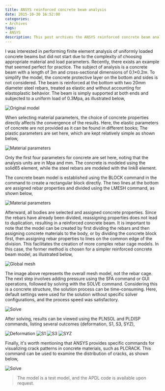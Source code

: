 ```yaml
---
title: ANSYS reinforced concrete beam analysis
date: 2015-10-30 16:52:00
categories:
- Archives
tags:
- ANSYS
description: This post archives the ANSYS reinforced concrete beam analysis
---
```


I was interested in performing finite element analysis of uniformly loaded concrete beams but did not start due to the complexity of choosing appropriate material and load parameters. Recently, there exists an example that seemed perfect for practice. The subject of analysis is a concrete beam with a length of 3m and cross-sectional dimensions of 0.1×0.2m. To simplify the model, the concrete protective layer on the bottom and sides is not considered. The beam is reinforced at the bottom with two 20mm diameter steel rebars, treated as elastic and without accounting for elastoplastic behavior. The beam is simply supported at both ends and subjected to a uniform load of 0.3Mpa, as illustrated below,

![Original model](/uploads/imgs/2015/Ansys_Concrete_Cal.svg)

When selecting material parameters, the choice of concrete properties directly affects the convergence of the results. Here, the elastic parameters of concrete are not provided as it can be found in different books; The plastic parameters are set here, which are kept relatively simple as shown below,

![Material parameters](/uploads/imgs/2015/Ansys_Concrete_Cal1.png)

Only the first four parameters for concrete are set here, noting that the analysis units are in Mpa and mm. The concrete is modeled using the solid65 element, while the steel rebars are modeled with the link8 element.

The concrete beam model is established using the BLOCK command in the command to create a rectangular block directly. The two lines at the bottom are assigned rebar properties and divided using the LMESH command, as shown below,

![Material parameters](/uploads/imgs/2015/Ansys_Concrete_Cal2.png)

Afterward, all bodies are selected and assigned concrete properties. Since the rebars have already been divided, reassigning properties does not lead to duplication, resulting in a reinforced concrete beam. It is important to note that the model can be created by first dividing the rebars and then assigning concrete materials to the body, or by dividing the concrete block first, then assigning rebar properties to lines on the common edge of the division. This facilitates the creation of more complex rebar cage models. In this case, the former method is chosen for a simpler reinforced concrete beam model, as illustrated below,

![Global mesh](/uploads/imgs/2015/Ansys_Concrete_Cal3.png)

The image above represents the overall mesh model, not the rebar cage. The next step involves adding pressure using the SFA command or GUI operations, followed by solving with the SOLVE command. Considering this is a concrete structure, the solution process can be time-consuming. Here, default settings were used for the solution without specific solver configurations, and the process speed was satisfactory.

![Solve](/uploads/imgs/2015/Ansys_Concrete_Cal4.png)

After solving, results can be viewed using the PLNSOL and PLDISP commands, listing several outcomes (deformation, S1, S3, SYZ),

![Deformation](/uploads/imgs/2015/Ansys_Concrete_Cal5.png)
![S1](/uploads/imgs/2015/Ansys_Concrete_Cal6.png)
![S3](/uploads/imgs/2015/Ansys_Concrete_Cal7.png)
![SYZ](/uploads/imgs/2015/Ansys_Concrete_Cal8.png)

Finally, it's worth mentioning that ANSYS provides specific commands for visualizing crack patterns in concrete materials, such as PLCRACK. This command can be used to examine the distribution of cracks, as shown below,

![Solve](/uploads/imgs/2015/Ansys_Concrete_Cal9.png)

> The model is a test model, and the APDL code is available upon request.